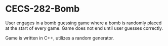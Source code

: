 # CECS-282-Bomb
User engages in a bomb guessing game where a bomb is randomly placed at the start of every game. Game does not end until user guesses correctly.

Game is written in C++, utilizes a random generator.
